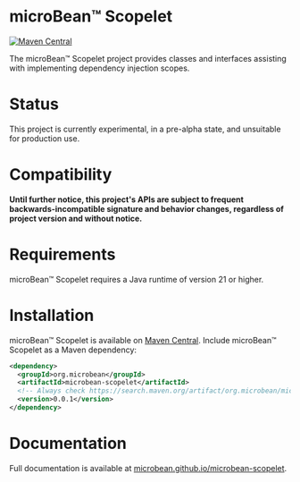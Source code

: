 # microBean™ Scopelet

[![Maven Central](https://maven-badges.herokuapp.com/maven-central/org.microbean/microbean-scopelet/badge.svg)](https://maven-badges.herokuapp.com/maven-central/org.microbean/microbean-scopelet)

The microBean™ Scopelet project provides classes and interfaces assisting with implementing dependency injection scopes.

# Status

This project is currently experimental, in a pre-alpha state, and unsuitable for production use.

# Compatibility

**Until further notice, this project's APIs are subject to frequent backwards-incompatible signature and behavior
changes, regardless of project version and without notice.**

# Requirements

microBean™ Scopelet requires a Java runtime of version 21 or higher.

# Installation

microBean™ Scopelet is available on [Maven Central](https://search.maven.org/).  Include microBean™ Scopelet as a Maven
dependency:

```xml
<dependency>
  <groupId>org.microbean</groupId>
  <artifactId>microbean-scopelet</artifactId>
  <!-- Always check https://search.maven.org/artifact/org.microbean/microbean-scopelet for up-to-date available versions. -->
  <version>0.0.1</version>
</dependency>
```

# Documentation

Full documentation is available at
[microbean.github.io/microbean-scopelet](https://microbean.github.io/microbean-scopelet/).
